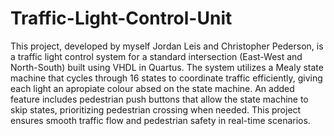 # Traffic-Light-Control-Unit

This project, developed by myself Jordan Leis and Christopher Pederson, is a traffic light control system for a standard intersection (East-West and North-South) built using VHDL in Quartus. The system utilizes a Mealy state machine that cycles through 16 states to coordinate traffic efficiently, giving each light an apropiate colour absed on the state machine. An added feature includes pedestrian push buttons that allow the state machine to skip states, prioritizing pedestrian crossing when needed. This project ensures smooth traffic flow and pedestrian safety in real-time scenarios.
